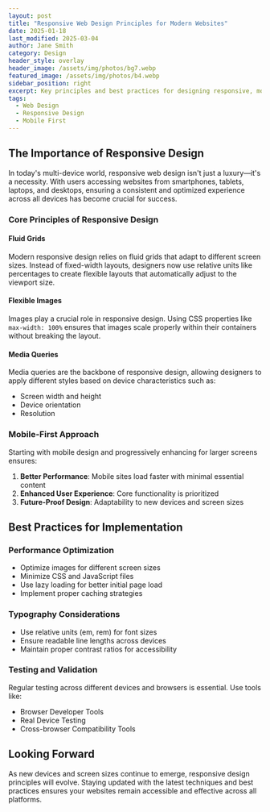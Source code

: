 ```yaml
---
layout: post
title: "Responsive Web Design Principles for Modern Websites"
date: 2025-01-18
last_modified: 2025-03-04
author: Jane Smith
category: Design
header_style: overlay
header_image: /assets/img/photos/bg7.webp
featured_image: /assets/img/photos/b4.webp
sidebar_position: right
excerpt: Key principles and best practices for designing responsive, mobile-first websites that adapt beautifully across devices.
tags: 
  - Web Design
  - Responsive Design
  - Mobile First
---
```



## The Importance of Responsive Design
In today's multi-device world, responsive web design isn't just a luxury—it's a necessity. With users accessing websites from smartphones, tablets, laptops, and desktops, ensuring a consistent and optimized experience across all devices has become crucial for success.

### Core Principles of Responsive Design

#### Fluid Grids
Modern responsive design relies on fluid grids that adapt to different screen sizes. Instead of fixed-width layouts, designers now use relative units like percentages to create flexible layouts that automatically adjust to the viewport size.

#### Flexible Images
Images play a crucial role in responsive design. Using CSS properties like `max-width: 100%` ensures that images scale properly within their containers without breaking the layout.

#### Media Queries
Media queries are the backbone of responsive design, allowing designers to apply different styles based on device characteristics such as:
- Screen width and height
- Device orientation
- Resolution

### Mobile-First Approach
Starting with mobile design and progressively enhancing for larger screens ensures:
1. **Better Performance**: Mobile sites load faster with minimal essential content
2. **Enhanced User Experience**: Core functionality is prioritized
3. **Future-Proof Design**: Adaptability to new devices and screen sizes

## Best Practices for Implementation

### Performance Optimization
- Optimize images for different screen sizes
- Minimize CSS and JavaScript files
- Use lazy loading for better initial page load
- Implement proper caching strategies

### Typography Considerations
- Use relative units (em, rem) for font sizes
- Ensure readable line lengths across devices
- Maintain proper contrast ratios for accessibility

### Testing and Validation
Regular testing across different devices and browsers is essential. Use tools like:
- Browser Developer Tools
- Real Device Testing
- Cross-browser Compatibility Tools

## Looking Forward
As new devices and screen sizes continue to emerge, responsive design principles will evolve. Staying updated with the latest techniques and best practices ensures your websites remain accessible and effective across all platforms.